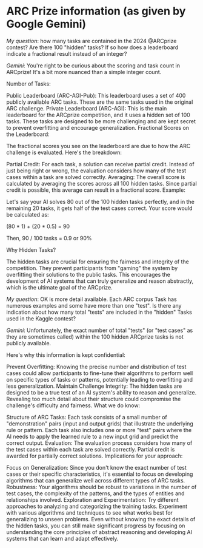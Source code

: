 # ARC Prize information (as given by Google Gemini)

*My question*: how many tasks are contained in the 2024 @ARCprize contest?   Are there 100 "hidden" tasks?  If so how does a leaderboard indicate a fractional result instead of an integer?

*Gemini*: You're right to be curious about the scoring and task count in ARCprize! It's a bit more nuanced than a simple integer count.

Number of Tasks:

Public Leaderboard (ARC-AGI-Pub): This leaderboard uses a set of 400 publicly available ARC tasks. These are the same tasks used in the original ARC challenge.
Private Leaderboard (ARC-AGI): This is the main leaderboard for the ARCprize competition, and it uses a hidden set of 100 tasks. These tasks are designed to be more challenging and are kept secret to prevent overfitting and encourage generalization.
Fractional Scores on the Leaderboard:

The fractional scores you see on the leaderboard are due to how the ARC challenge is evaluated. Here's the breakdown:

Partial Credit: For each task, a solution can receive partial credit. Instead of just being right or wrong, the evaluation considers how many of the test cases within a task are solved correctly.
Averaging: The overall score is calculated by averaging the scores across all 100 hidden tasks. Since partial credit is possible, this average can result in a fractional score.
Example:

Let's say your AI solves 80 out of the 100 hidden tasks perfectly, and in the remaining 20 tasks, it gets half of the test cases correct. Your score would be calculated as:

(80 * 1) + (20 * 0.5) = 90

Then, 90 / 100 tasks = 0.9 or 90%

Why Hidden Tasks?

The hidden tasks are crucial for ensuring the fairness and integrity of the competition. They prevent participants from "gaming" the system by overfitting their solutions to the public tasks. This encourages the development of AI systems that can truly generalize and reason abstractly, which is the ultimate goal of the ARCprize.

*My question*: OK is more detail available.  Each ARC corpus Task has numerous examples and some have more than one "test".   Is there any indication about how many total "tests" are included in the "hidden" Tasks used in the Kaggle contest?

*Gemini*: Unfortunately, the exact number of total "tests" (or "test cases" as they are sometimes called) within the 100 hidden ARCprize tasks is not publicly available.

Here's why this information is kept confidential:

Prevent Overfitting: Knowing the precise number and distribution of test cases could allow participants to fine-tune their algorithms to perform well on specific types of tasks or patterns, potentially leading to overfitting and less generalization.
Maintain Challenge Integrity: The hidden tasks are designed to be a true test of an AI system's ability to reason and generalize. Revealing too much detail about their structure could compromise the challenge's difficulty and fairness.
What we do know:

Structure of ARC Tasks:
Each task consists of a small number of "demonstration" pairs (input and output grids) that illustrate the underlying rule or pattern.
Each task also includes one or more "test" pairs where the AI needs to apply the learned rule to a new input grid and predict the correct output.
Evaluation: The evaluation process considers how many of the test cases within each task are solved correctly. Partial credit is awarded for partially correct solutions.
Implications for your approach:

Focus on Generalization: Since you don't know the exact number of test cases or their specific characteristics, it's essential to focus on developing algorithms that can generalize well across different types of ARC tasks.
Robustness: Your algorithms should be robust to variations in the number of test cases, the complexity of the patterns, and the types of entities and relationships involved.
Exploration and Experimentation: Try different approaches to analyzing and categorizing the training tasks. Experiment with various algorithms and techniques to see what works best for generalizing to unseen problems.
Even without knowing the exact details of the hidden tasks, you can still make significant progress by focusing on understanding the core principles of abstract reasoning and developing AI systems that can learn and adapt effectively.
